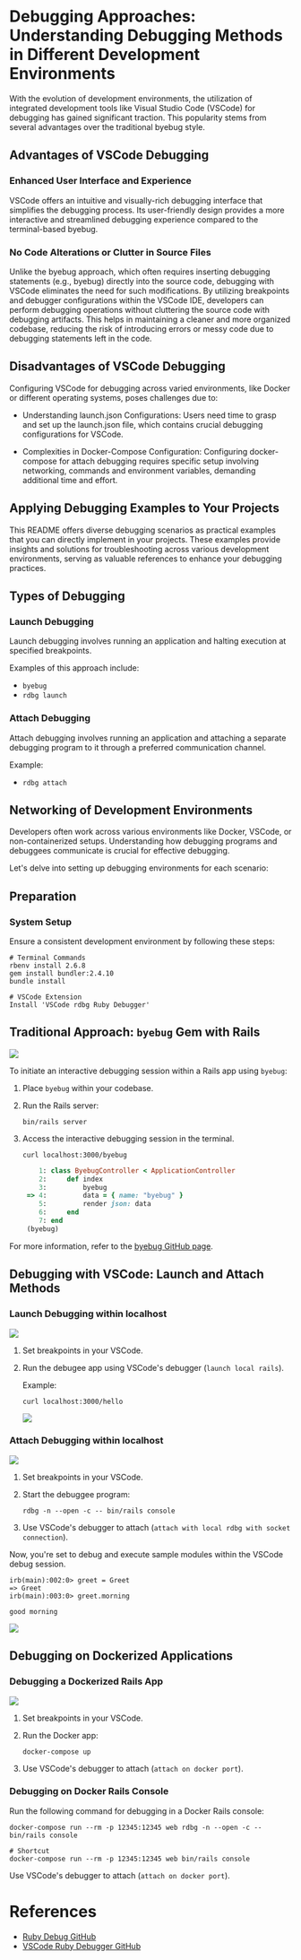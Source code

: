 # Debugging Approaches: Understanding Debugging Methods in Different Development Environments

With the evolution of development environments, the utilization of integrated development tools like Visual Studio Code (VSCode) for debugging has gained significant traction. This popularity stems from several advantages over the traditional byebug style.

## Advantages of VSCode Debugging

### Enhanced User Interface and Experience

VSCode offers an intuitive and visually-rich debugging interface that simplifies the debugging process. Its user-friendly design provides a more interactive and streamlined debugging experience compared to the terminal-based byebug.

### No Code Alterations or Clutter in Source Files

Unlike the byebug approach, which often requires inserting debugging statements (e.g., byebug) directly into the source code, debugging with VSCode eliminates the need for such modifications. By utilizing breakpoints and debugger configurations within the VSCode IDE, developers can perform debugging operations without cluttering the source code with debugging artifacts. This helps in maintaining a cleaner and more organized codebase, reducing the risk of introducing errors or messy code due to debugging statements left in the code.

## Disadvantages of VSCode Debugging

Configuring VSCode for debugging across varied environments, like Docker or different operating systems, poses challenges due to:

- Understanding launch.json Configurations: Users need time to grasp and set up the launch.json file, which contains crucial debugging configurations for VSCode.

- Complexities in Docker-Compose Configuration: Configuring docker-compose for attach debugging requires specific setup involving networking, commands and environment variables, demanding additional time and effort.

## Applying Debugging Examples to Your Projects

This README offers diverse debugging scenarios as practical examples that you can directly implement in your projects. These examples provide insights and solutions for troubleshooting across various development environments, serving as valuable references to enhance your debugging practices.

## Types of Debugging

### Launch Debugging

Launch debugging involves running an application and halting execution at specified breakpoints.

Examples of this approach include:

- `byebug`
- `rdbg launch`

### Attach Debugging

Attach debugging involves running an application and attaching a separate debugging program to it through a preferred communication channel.

Example:

- `rdbg attach`

## Networking of Development Environments

Developers often work across various environments like Docker, VSCode, or non-containerized setups. Understanding how debugging programs and debuggees communicate is crucial for effective debugging.

Let's delve into setting up debugging environments for each scenario:

## Preparation

### System Setup

Ensure a consistent development environment by following these steps:

```shell
# Terminal Commands
rbenv install 2.6.8
gem install bundler:2.4.10
bundle install

# VSCode Extension
Install 'VSCode rdbg Ruby Debugger'
```

## Traditional Approach: `byebug` Gem with Rails

![](images/self.drawio.svg)

To initiate an interactive debugging session within a Rails app using `byebug`:

1. Place `byebug` within your codebase.
2. Run the Rails server:

   ```shell
   bin/rails server
   ```

3. Access the interactive debugging session in the terminal.

   ```shell
   curl localhost:3000/byebug
   ```

   ```ruby
       1: class ByebugController < ApplicationController
       2:     def index
       3:         byebug
    => 4:         data = { name: "byebug" }
       5:         render json: data
       6:     end
       7: end
    (byebug)
   ```

For more information, refer to the [byebug GitHub page](https://github.com/deivid-rodriguez/byebug).

## Debugging with VSCode: Launch and Attach Methods

### Launch Debugging within localhost

![](images/remote-launch.drawio.svg)

1. Set breakpoints in your VSCode.
2. Run the debugee app using VSCode's debugger (`launch local rails`).

   Example:

   ```shell
   curl localhost:3000/hello
   ```

   ![](images/vscode_paused.png)

### Attach Debugging within localhost

![](images/remote-attach.drawio.svg)

1. Set breakpoints in your VSCode.
2. Start the debuggee program:

   ```shell
   rdbg -n --open -c -- bin/rails console
   ```

3. Use VSCode's debugger to attach (`attach with local rdbg with socket connection`).

Now, you're set to debug and execute sample modules within the VSCode debug session.

```
irb(main):002:0> greet = Greet
=> Greet
irb(main):003:0> greet.morning

good morning
```

![](images/vscode_paused_module.png)

## Debugging on Dockerized Applications

### Debugging a Dockerized Rails App

![](images/docker.drawio.svg)

1. Set breakpoints in your VSCode.
2. Run the Docker app:

   ```shell
   docker-compose up
   ```

3. Use VSCode's debugger to attach (`attach on docker port`).

### Debugging on Docker Rails Console

Run the following command for debugging in a Docker Rails console:

```shell
docker-compose run --rm -p 12345:12345 web rdbg -n --open -c -- bin/rails console

# Shortcut
docker-compose run --rm -p 12345:12345 web bin/rails console
```

Use VSCode's debugger to attach (`attach on docker port`).

# References

- [Ruby Debug GitHub](https://github.com/ruby/debug)
- [VSCode Ruby Debugger GitHub](https://github.com/ruby/vscode-rdbg)
